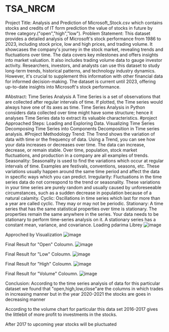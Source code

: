 # TSA_NRCM
Project Title: Analysis and Prediction of Microsoft_Stock.csv which contains stocks and credits of IT form prediction the value of stocks in future by three category.("open","high","low").
Problem Statement:
This dataset provides a detailed analysis of Microsoft's stock performance from 1986 to 2023, including stock price, low and high prices, and trading volume. It showcases the company's journey in the stock market, revealing trends and fluctuations over time. The data covers key milestones and offers insights into market valuation. It also includes trading volume data to gauge investor activity. Researchers, investors, and analysts can use this dataset to study long-term trends, historical patterns, and technology industry dynamics. However, it's crucial to supplement this information with other financial data for informed decision-making. The dataset is current until 2023, offering up-to-date insights into Microsoft's stock performance.

#Abstract:
Time Series Analysis A Time Series is a set of observations that are collected after regular intervals of time. If plotted, the Time series would always have one of its axes as time. Time Series Analysis in Python considers data collected over time might have some structure; hence it analyses Time Series data to extract its valuable characteristics.
#project Approached Steps:
Loading and Exploring Data.
Visualizing Time Series
Decomposing Time Series into Components
Decomposition in Time series analysis.
#Project Methodology
Trend:
The Trend shows the variation of data with time or the frequency of data. Using a Trend, you can see how your data increases or decreases over time. The data can increase, decrease, or remain stable. Over time, population, stock market fluctuations, and production in a company are all examples of trends.
Seasonality:
Seasonality is used to find the variations which occur at regular intervals of time. Examples are festivals, conventions, seasons, etc. These variations usually happen around the same time period and affect the data in specific ways which you can predict.
Irregularity:
Fluctuations in the time series data do not correspond to the trend or seasonality. These variations in your time series are purely random and usually caused by unforeseeable circumstances, such as a sudden decrease in population because of a natural calamity.
Cyclic:
Oscillations in time series which last for more than a year are called cyclic. They may or may not be periodic.
Stationary:
A time series that has the same statistical properties over time is stationary. The properties remain the same anywhere in the series. Your data needs to be stationary to perform time-series analysis on it. A stationary series has a constant mean, variance, and covariance.
Loading pdarima Librey
![image](https://github.com/stambamkadiadarsh83/TSA_NRCM/assets/143246366/161373c6-1b85-499b-874e-0a75aff98f1c)


Approched by Visualization
![image](https://github.com/stambamkadiadarsh83/TSA_NRCM/assets/143246366/89b6e6c7-a4e6-4500-b7e8-c39ce48ced63)


Final Result for "Open" Coloumn.
![image](https://github.com/stambamkadiadarsh83/TSA_NRCM/assets/143246366/ff512ed1-75cb-408c-9014-0ec5eb7f9259)


Final Result for "Low" Coloumn.
![image](https://github.com/stambamkadiadarsh83/TSA_NRCM/assets/143246366/4ae261d7-0d6e-4afc-b54f-343d7bc30da4)


Final Result for "High" Coloumn.
![image](https://github.com/stambamkadiadarsh83/TSA_NRCM/assets/143246366/dfbec53f-89ea-41f4-8b52-cd85767aa1be)


Final Result for "Volume" Coloumn.
![image](https://github.com/stambamkadiadarsh83/TSA_NRCM/assets/143246366/eadfc426-764a-4228-a6f9-b1355d87975c)


Conclusion:
According to the time series analysis of data for this particular dataset we found that "open,high,low,close"are the columns in which trades in increasing manner but in the year 2020-2021 the stocks are goes in decreasing manner

According to the volume chart for particular this data set 2016-2017 gives the littlebit of more profit to investments in the stocks.

After 2017 to upcoming year stocks will be pluctuated
